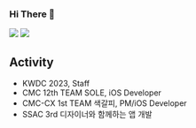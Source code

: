 ### Hi There 👋
<a href="https://neogurios.tistory.com" target="_blank"><img src="https://img.shields.io/badge/T-blog-black"/></a> <a href="https://www.linkedin.com/in/neoguri" target="_blank"><img src="https://img.shields.io/badge/LinkedIn-0B63BC?style=flat&logo=linkedin&logoColor=white"/></a>

##  Activity
- KWDC 2023, Staff 
- CMC 12th TEAM SOLE, iOS Developer
- CMC-CX 1st TEAM 색갈피, PM/iOS Developer
- SSAC 3rd 디자이너와 함께하는 앱 개발 


<!--
**gguming/gguming** is a ✨ _special_ ✨ repository because its `README.md` (this file) appears on your GitHub profile.

Here are some ideas to get you started:

- 🔭 I’m currently working on ...
- 🌱 I’m currently learning ...
- 👯 I’m looking to collaborate on ...
- 🤔 I’m looking for help with ...
- 💬 Ask me about ...
- 📫 How to reach me: ...
- 😄 Pronouns: ...
- ⚡ Fun fact: ...
-->

